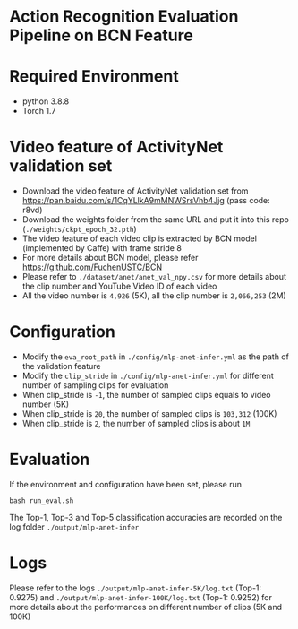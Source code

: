 # Action Recognition Evaluation Pipeline on BCN Feature


# Required Environment
- python 3.8.8
- Torch 1.7


# Video feature of ActivityNet validation set
- Download the video feature of ActivityNet validation set from https://pan.baidu.com/s/1CqYLlkA9mMNWSrsVhb4Jjg (pass code: r8vd) 
- Download the weights folder from the same URL and put it into this repo (`./weights/ckpt_epoch_32.pth`)
- The video feature of each video clip is extracted by BCN model (implemented by Caffe) with frame stride 8
- For more details about BCN model, please refer https://github.com/FuchenUSTC/BCN
- Please refer to `./dataset/anet/anet_val_npy.csv` for more details about the clip number and YouTube Video ID of each video
- All the video number is `4,926` (5K), all the clip number is `2,066,253` (2M)


# Configuration
- Modify the `eva_root_path` in `./config/mlp-anet-infer.yml` as the path of the validation feature
- Modify the `clip_stride` in `./config/mlp-anet-infer.yml` for different number of sampling clips for evaluation
- When clip_stride is `-1`, the number of sampled clips equals to video number (5K)
- When clip_stride is `20`, the number of sampled clips is `103,312` (100K) 
- When clip_stride is `2`, the number of sampled clips is about `1M`


# Evaluation
If the environment and configuration have been set, please run
```
bash run_eval.sh
```
The Top-1, Top-3 and Top-5 classification accuracies are recorded on the log folder `./output/mlp-anet-infer`



# Logs
Please refer to the logs `./output/mlp-anet-infer-5K/log.txt` (Top-1: 0.9275) and `./output/mlp-anet-infer-100K/log.txt` (Top-1: 0.9252) for more details about the performances on different number of clips (5K and 100K)
